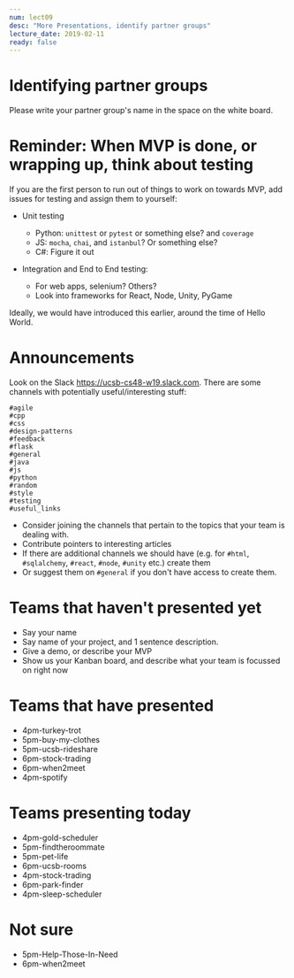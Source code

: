 ```yaml
---
num: lect09
desc: "More Presentations, identify partner groups"
lecture_date: 2019-02-11
ready: false
---
```


# Identifying partner groups

Please write your partner group's name in the space on the white board.

# Reminder: When MVP is done, or wrapping up, think about testing

If you are the first person to run out of things to work on towards MVP, add issues for testing and assign them to yourself:

* Unit testing 
   * Python: `unittest` or `pytest` or something else?  and `coverage`
   * JS: `mocha`, `chai`, and `istanbul`?  Or something else?
   * C#: Figure it out

* Integration and End to End testing:
   * For web apps, selenium?  Others?
   * Look into frameworks for React, Node, Unity, PyGame
   
Ideally, we would have introduced this earlier, around the time of Hello World.

# Announcements

Look on the Slack <https://ucsb-cs48-w19.slack.com>.  There are some channels with potentially useful/interesting stuff:

```
#agile
#cpp
#css
#design-patterns
#feedback
#flask
#general
#java
#js
#python
#random
#style
#testing
#useful_links
```

* Consider joining the channels that pertain to the topics that your team is dealing with.  
* Contribute pointers to interesting articles
* If there are additional channels we should have (e.g. for `#html`, `#sqlalchemy`, `#react`, `#node`, `#unity` etc.) create them
* Or suggest them on `#general` if you don't have access to create them.

# Teams that haven't presented yet

* Say your name
* Say name of your project, and 1 sentence description.
* Give a demo, or describe your MVP
* Show us your Kanban board, and describe what your team is focussed on right now

# Teams that have presented

* 4pm-turkey-trot
* 5pm-buy-my-clothes
* 5pm-ucsb-rideshare
* 6pm-stock-trading
* 6pm-when2meet
* 4pm-spotify



# Teams presenting today

* 4pm-gold-scheduler
* 5pm-findtheroommate
* 5pm-pet-life
* 6pm-ucsb-rooms
* 4pm-stock-trading
* 6pm-park-finder
* 4pm-sleep-scheduler


# Not sure

* 5pm-Help-Those-In-Need
* 6pm-when2meet

